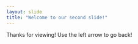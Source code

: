 ```yaml
---
layout: slide
title: "Welcome to our second slide!"
---
```

Thanks for viewing!
Use the left arrow to go back!
